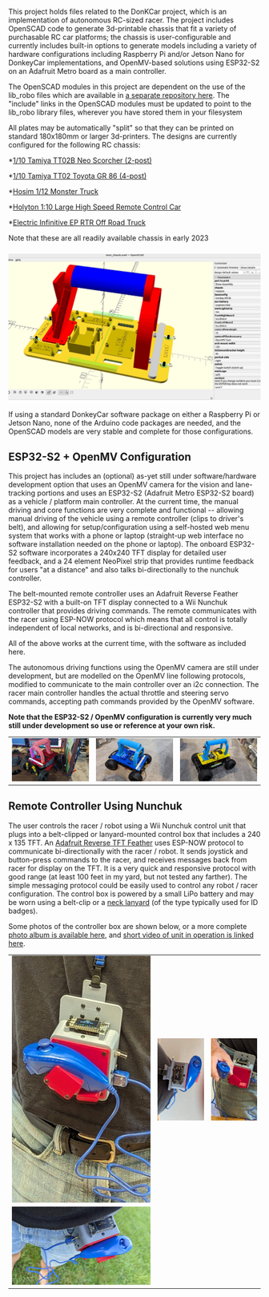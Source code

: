 This project holds files related to the DonKCar project, which is an
implementation of autonomous RC-sized racer.  The project includes
OpenSCAD code to generate 3d-printable chassis that fit a variety
of purchasable RC car platforms; the chassis is user-configurable
and currently includes built-in options to generate models including a 
variety of hardware configurations including Raspberry Pi
and/or Jetson Nano for DonkeyCar implementations, and OpenMV-based
solutions using ESP32-S2 on an Adafruit Metro board as a main controller.  

The OpenSCAD modules in this project are dependent on the use of the 
lib_robo files which are available in [a separate repository here](https://github.com/dnkorte/lib_robo).
The "include" links in the OpenSCAD modules must be updated
to point to the lib_robo library files, wherever you have stored them in
your filesystem

All plates may be automatically "split" so that they can be printed
on standard 180x180mm or larger 3d-printers.  The designs are currently 
configured for the following RC chassis:

*[1/10 Tamiya TT02B Neo Scorcher (2-post)](https://smile.amazon.com/gp/product/B00DSVF3BY)

*[1/10 Tamiya TT02 Toyota GR 86  (4-post)](https://www.amazon.com/TAMIYA-10-Toyota-TT-02-TAM58694/dp/B09KRR5GKS)

*[Hosim 1/12 Monster Truck](https://www.amazon.com/Hosim-9155-Speed-Monster-Trucks/dp/B07SRTHB3L?th=1) 

*[Holyton 1:10 Large High Speed Remote Control Car](https://www.amazon.com/dp/B08B1F3494)

*[Electric Infinitive EP RTR Off Road Truck](https://www.nitrorcx.com/51c803-truck-ttyellowcarbon.html)

Note that these are all readily available chassis in early 2023
 

<h3 align="center">
	<img width="853" src="https://github.com/dnkorte/DonKCar/blob/main/images/openscad_screenshot_chassis.jpg" alt="sample openscad screen"><br>
</h3>

If using a standard DonkeyCar software package on either a Raspberry Pi or Jetson Nano, none of the Arduino code packages are needed, and the OpenSCAD models are very stable and complete for those configurations.

## ESP32-S2 + OpenMV Configuration

This project has includes an (optional) as-yet still under software/hardware development option  that uses an OpenMV camera for the vision and lane-tracking portions and uses an ESP32-S2 (Adafruit Metro ESP32-S2 board) as a vehicle / platform main controller.  At the current time, the manual driving and core functions are very complete and functional -- allowing manual driving of the vehicle using a remote controller (clips to driver's belt), and allowing for setup/configuration using a self-hosted web menu system that works with a phone or laptop (straight-up web interface no software installation needed on the phone or laptop).  The onboard ESP32-S2 software incorporates a 240x240 TFT display for detailed user feedback, and a 24 element NeoPixel strip that provides runtime feedback for users "at a distance" and also talks bi-directionally to the nunchuk controller.  

The belt-mounted remote controller uses an Adafruit Reverse Feather ESP32-S2 with a built-on TFT display connected to a Wii Nunchuk controller that provides driving commands. The remote communicates with the racer using ESP-NOW protocol which means that all control is totally independent of local networks, and is bi-directional and responsive.

All of the above works at the current time, with the software as included here.  

The autonomous driving functions using the OpenMV camera are still under development, but are modelled on the OpenMV line following protocols, modified to communicate to the main controller over an i2c connection.  The racer main controller handles the actual throttle and steering servo commands, accepting path commands provided by the OpenMV software.  

**Note that the ESP32-S2 / OpenMV configuration is currently very much still under development so use or reference at your own risk.**

<table><tr>
	<td>
		<img width="280" src="https://github.com/dnkorte/DonKCar/blob/main/images/tt02b_chassis.jpg" alt="Tamiya TT02b 2-post chassis printed in 1 piece">
	</td>
	<td>
		<img width="280" src="https://github.com/dnkorte/DonKCar/blob/main/images/holyton_chassis.jpg" alt="Holyton RTR chassis printed in 2 pieces, joined">
	</td>
	<td>
		<img width="280" src="https://github.com/dnkorte/DonKCar/blob/main/images/rpi_on_nitro_chassis.jpg" alt="Raspberry Pi on Nitro RCX chassis (older scad design)">
	</td>
</tr></table>

## Remote Controller Using Nunchuk
The user controls the racer / robot using a Wii Nunchuk control unit that plugs into a belt-clipped or lanyard-mounted control box that includes a 240 x 135 TFT.  An [Adafruit Reverse TFT Feather](https://www.adafruit.com/product/5345) uses ESP-NOW protocol to communicate bi-directionally with the racer / robot.  It sends joystick and button-press commands to the racer, and receives messages back from racer for display on the TFT.  It is a very quick and responsive protocol with good range (at least 100 feet in my yard, but not tested any farther). The simple messaging protocol could be easily used to control any robot / racer configuration.  The control box is powered by a small LiPo battery and may be worn using a belt-clip or a [neck lanyard](https://www.amazon.com/Bestom-Breakaway-Lanyards-Lanyards-no-Twist/dp/B09LQJJHFQ) (of the type typically used for ID badges).  

Some photos of the controller box are shown below, or a more complete [photo album is available here](https://photos.app.goo.gl/xJtTXaHJivE7bsBp9), and [short video of unit in operation is linked here](https://photos.app.goo.gl/UN85hcr63vpKxPkb9).

<table><tr>
	<td>
		<img width="280" src="https://github.com/dnkorte/DonKCar/blob/main/images/controller_nunchuk_on_lanyard.jpg" alt="Controller on Lanyard">
	</td>
	<td>
		<img width="280" src="https://github.com/dnkorte/DonKCar/blob/main/images/controller_nunchuk_on_lanyard_top_view.jpg" alt="Controller on Lanyard">
	</td>
	<td>
		<img width="280" src="https://github.com/dnkorte/DonKCar/blob/main/images/controller_nunchuk_on_belt_top_view.jpg" alt="Controller on belt-clip">
	</td>
</tr><tr>
	<td>
		<img width="840" src="https://github.com/dnkorte/DonKCar/blob/main/images/controller_nunchuk_on_belt.jpg" alt="Controller on belt-clip">
	</td>

</tr></table>